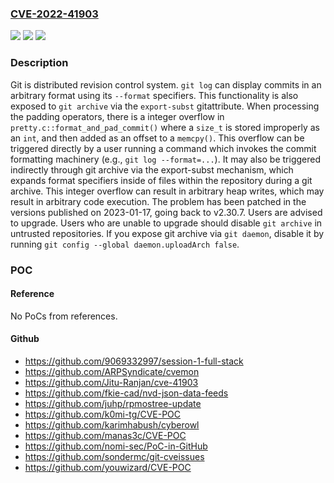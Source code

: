 ### [CVE-2022-41903](https://cve.mitre.org/cgi-bin/cvename.cgi?name=CVE-2022-41903)
![](https://img.shields.io/static/v1?label=Product&message=git&color=blue)
![](https://img.shields.io/static/v1?label=Version&message=%3D%20%3C%202.30.7%20&color=brighgreen)
![](https://img.shields.io/static/v1?label=Vulnerability&message=CWE-190%3A%20Integer%20Overflow%20or%20Wraparound&color=brighgreen)

### Description

Git is distributed revision control system. `git log` can display commits in an arbitrary format using its `--format` specifiers. This functionality is also exposed to `git archive` via the `export-subst` gitattribute. When processing the padding operators, there is a integer overflow in `pretty.c::format_and_pad_commit()` where a `size_t` is stored improperly as an `int`, and then added as an offset to a `memcpy()`. This overflow can be triggered directly by a user running a command which invokes the commit formatting machinery (e.g., `git log --format=...`). It may also be triggered indirectly through git archive via the export-subst mechanism, which expands format specifiers inside of files within the repository during a git archive. This integer overflow can result in arbitrary heap writes, which may result in arbitrary code execution. The problem has been patched in the versions published on 2023-01-17, going back to v2.30.7. Users are advised to upgrade. Users who are unable to upgrade should disable `git archive` in untrusted repositories. If you expose git archive via `git daemon`, disable it by running `git config --global daemon.uploadArch false`.

### POC

#### Reference
No PoCs from references.

#### Github
- https://github.com/9069332997/session-1-full-stack
- https://github.com/ARPSyndicate/cvemon
- https://github.com/Jitu-Ranjan/cve-41903
- https://github.com/fkie-cad/nvd-json-data-feeds
- https://github.com/juhp/rpmostree-update
- https://github.com/k0mi-tg/CVE-POC
- https://github.com/karimhabush/cyberowl
- https://github.com/manas3c/CVE-POC
- https://github.com/nomi-sec/PoC-in-GitHub
- https://github.com/sondermc/git-cveissues
- https://github.com/youwizard/CVE-POC

